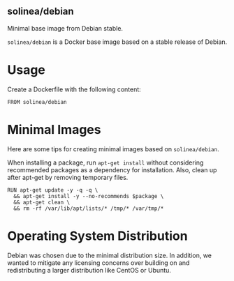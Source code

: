 solinea/debian
---

Minimal base image from Debian stable.

`solinea/debian` is a Docker base image based on a stable release of Debian.

# Usage

Create a Dockerfile with the following content:

    FROM solinea/debian

# Minimal Images
Here are some tips for creating minimal images based on `solinea/debian`.

When installing a package, run `apt-get install` without considering
recommended packages as a dependency for installation. Also, clean up after
apt-get by removing temporary files.

    RUN apt-get update -y -q -q \
      && apt-get install -y --no-recommends $package \
      && apt-get clean \
      && rm -rf /var/lib/apt/lists/* /tmp/* /var/tmp/*

# Operating System Distribution
Debian was chosen due to the minimal distribution size. In addition, we wanted
to mitigate any licensing concerns over building on and redistributing a larger
distribution like CentOS or Ubuntu.
